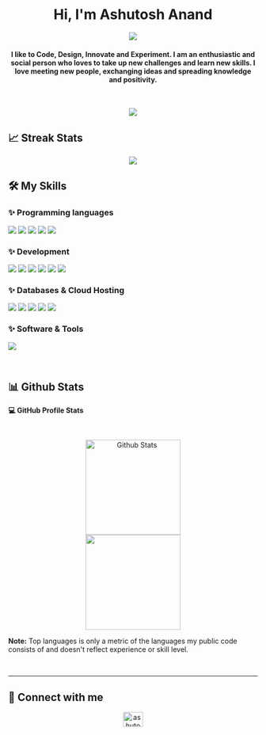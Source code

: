 <!-- ### Hi there 👋 -->

<!--
**ashutosh-aanand/ashutosh-aanand** is a ✨ _special_ ✨ repository because its `README.md` (this file) appears on your GitHub profile.

Here are some ideas to get you started:

- 🔭 I’m currently working on ...
- 🌱 I’m currently learning ...
- 👯 I’m looking to collaborate on ...
- 🤔 I’m looking for help with ...
- 💬 Ask me about ...
- 📫 How to reach me: ...
- 😄 Pronouns: ...
- ⚡ Fun fact: ...
-->
<!-- -------------------------------------------------------------------------------------------------------------------------------------------- -->


<h1 align="center">
  Hi, I'm Ashutosh Anand
<!--   <img src="https://media.giphy.com/media/hvRJCLFzcasrR4ia7z/giphy.gif" width="35"> -->
</h1>

<p align="center">
  <a href="https://github.com/DenverCoder1/readme-typing-svg">
    <img src="https://readme-typing-svg.herokuapp.com?font=Poppins&center=true&vCenter=true&lines=Web+Developer.;Problem+Solver;Data+Structures+%7C+Algorithms;Creative+Coding+%7C+P5JS">
  </a>
</p>

<h4 align="center">
   I like to Code, Design, Innovate and Experiment. I am an enthusiastic and social person who loves to take up new challenges and learn new skills. I love meeting new people, exchanging ideas and spreading knowledge and positivity.
</h4>

<br>

<p align="center">
  <img src="https://komarev.com/ghpvc/?username=ashutosh-aanand&color=red&style=flat-square" />
</p>

## 📈 Streak Stats

<p align="center">
  <img src="https://github-readme-streak-stats.herokuapp.com?user=ashutosh-aanand&theme=tokyonight_duo&hide_border=true)](https://git.io/streak-stats"/>
</p>


## 🛠️ My Skills

### ✨ Programming languages

<p align="left"> 
  <img src="https://img.shields.io/badge/C-00599C?style=for-the-badge&logo=c&logoColor=white" />
  <img src="https://img.shields.io/badge/C%2B%2B-00599C?style=for-the-badge&logo=c%2B%2B&logoColor=white" />
  <img src="https://img.shields.io/badge/HTML5-E34F26?style=for-the-badge&logo=html5&logoColor=white" />
  <img src="https://img.shields.io/badge/JavaScript-323330?style=for-the-badge&logo=javascript&logoColor=F7DF1E" />
  <img src="https://img.shields.io/badge/Java-ED8B00?style=for-the-badge&logo=java&logoColor=white" />
</p>


### ✨ Development

<p align="left">
  <img src="https://img.shields.io/badge/Node.js-339933?style=for-the-badge&logo=nodedotjs&logoColor=white" />
  <!-- <img src="https://img.shields.io/badge/React-20232A?style=for-the-badge&logo=react&logoColor=61DAFB" /> -->
  <img src="https://img.shields.io/badge/Express.js-000000?style=for-the-badge&logo=express&logoColor=white" />
  <img src="https://img.shields.io/badge/Springboot-339933?style=for-the-badge&logo=springboot&logoColor=white" />
  <img src="https://img.shields.io/badge/Tailwind%20css-blue?style=for-the-badge&logo=tailwindcss&logoColor=white" />
  <img src="https://img.shields.io/badge/Bootstrap-563D7C?style=for-the-badge&logo=bootstrap&logoColor=white" />
  <img src="https://img.shields.io/badge/Material--UI-0081CB?style=for-the-badge&logo=material-ui&logoColor=white" />
</p>


### ✨ Databases & Cloud Hosting

<p align="left">
  <img src="https://img.shields.io/badge/MongoDB-4EA94B?style=for-the-badge&logo=mongodb&logoColor=white" />
  <img src="https://img.shields.io/badge/redis-%23DD0031.svg?&style=for-the-badge&logo=redis&logoColor=white" />
  <img src="https://img.shields.io/badge/Heroku-430098?style=for-the-badge&logo=heroku&logoColor=white" />
  <img src="https://img.shields.io/badge/firebase-ffca28?style=for-the-badge&logo=firebase&logoColor=black" />
  <!-- <img src="https://img.shields.io/badge/Microsoft_SQL_Server-CC2927?style=for-the-badge&logo=microsoft-sql-server&logoColor=white" /> -->
  <img src="https://img.shields.io/badge/MySQL-00000F?style=for-the-badge&logo=mysql&logoColor=white" />
</p>


### ✨ Software & Tools

<p>
  <img src="https://img.shields.io/badge/Visual_Studio_Code-0078D4?style=for-the-badge&logo=visual%20studio%20code&logoColor=white" />
</p>


<br/>

## 📊 Github Stats 

<b>💻 GitHub Profile Stats</b>

<br/>

<p align="center">
  <a href="https://github.com/anuraghazra/github-readme-stats">
    <img alt="Github Stats" src="https://github-readme-stats.vercel.app/api?username=ashutosh-aanand&show_icons=true&count_private=true&theme=algolia" height="192px"/>
  </a>
  
  <br/>
  
  <img src="https://github-readme-stats.vercel.app/api/top-langs?username=ashutosh-aanand&show_icons=true&locale=en&layout=compact&theme=algolia" height="192px"/>
  
  <br/>
  
  <b>Note:</b> Top languages is only a metric of the languages my public code consists of and doesn't reflect experience or skill level.
</p>

<br/>
<hr/>

## 🔗 Connect with me

<p align="center">
  <a href="https://www.linkedin.com/in/ashutosh-anand-1a1743156/" target="blank">
    <img align="center" src="https://raw.githubusercontent.com/rahuldkjain/github-profile-readme-generator/master/src/images/icons/Social/linked-in-alt.svg" alt="ashutosh-anand" height="30" width="40" />
  </a>
</p>
